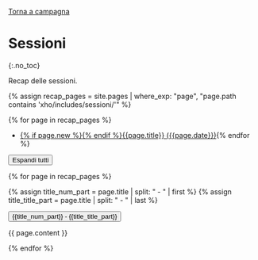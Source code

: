[Torna a campagna](./campaign.md)

# Sessioni
{:.no_toc}

Recap delle sessioni.

{% assign recap_pages = site.pages | where_exp: "page", "page.path contains 'xho/includes/sessioni/'" %}

{% for page in recap_pages %}
- <a href="#{{page.title | slugify}}" class="recap-index">{% if page.new %}<span class="new"></span>{% endif %}{{page.title}}    ({{page.date}})</a>{% endfor %}

<button type="button" class="expand-all">Espandi tutti</button>

{% for page in recap_pages %}

{% assign title_num_part = page.title | split: " - " | first %}
{% assign title_title_part = page.title | split: " - " | last %}

<button type="button" class="collapsible" id="{{page.title | slugify}}">{{title_num_part}} - <span class="recap-title">{{title_title_part}}</span></button>
<div class="collapsible-content" markdown="1">

{{ page.content }}

</div>
{% endfor %}

<script>
var coll = document.getElementsByClassName("collapsible");
var i;

for (i = 0; i < coll.length; i++) {
  coll[i].addEventListener("click", function() {
    this.classList.toggle("active");
    var content = this.parentElement.nextElementSibling ;
    if (content.style.display === "block") {
      content.style.display = "none";
    } else {
      content.style.display = "block";
    }
  });
}

var expAll = document.getElementsByClassName("expand-all");

for (let i = 0; i < expAll.length; i++) {
    const el = expAll[i]
    el.addEventListener("click", function() {
        for (let j = 0; j < coll.length; j++) {
            coll[j].click()
        }
    });
}

var indexlinks = document.getElementsByClassName("recap-index");
for (let i = 0; i < indexlinks.length; i++) {
    const el = indexlinks[i]
    el.addEventListener("click", function() {
        const anchor = event.target.closest("a");
        if (!anchor) return;                      
        const targ = document.getElementById(anchor.getAttribute('href').replace(/^#/, ""))
        if (targ.tagName !== "BUTTON") return;
        targ.click()
    });
}
</script>